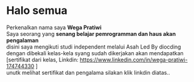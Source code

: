 # Halo semua
Perkenalkan nama saya **Wega Pratiwi** <br>
Saya seorang yang **senang belajar pemrogramman dan haus akan pengalaman**<br>
disini saya  mengikuti studi independent melalui Asah Led By diocding dengan dibekali kelas-kela syang sudah dikerjakan akan mendapatkan [sertifikat dari kelas, Linkdin: https://www.linkedin.com/in/wega-pratiwi-174744330 ] <br>
unutk melihat sertifikat dan pengalama silakan klik linkdin diatas..
